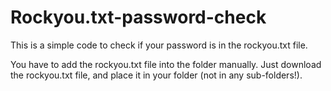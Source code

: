 # Rockyou.txt-password-check
This is a simple code to check if your password is in the rockyou.txt file.

You have to add the rockyou.txt file into the folder manually. Just download the rockyou.txt file, and place it in your folder (not in any sub-folders!).
